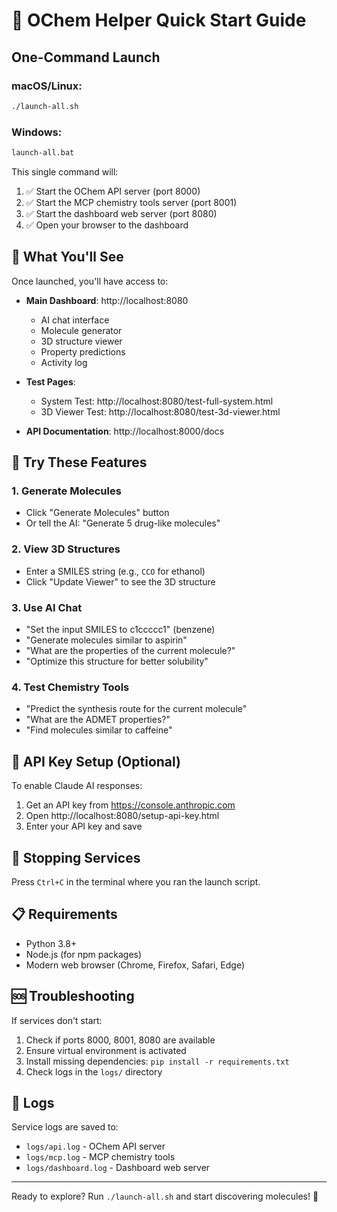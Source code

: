 # 🚀 OChem Helper Quick Start Guide

## One-Command Launch

### macOS/Linux:
```bash
./launch-all.sh
```

### Windows:
```cmd
launch-all.bat
```

This single command will:
1. ✅ Start the OChem API server (port 8000)
2. ✅ Start the MCP chemistry tools server (port 8001)  
3. ✅ Start the dashboard web server (port 8080)
4. ✅ Open your browser to the dashboard

## 🎯 What You'll See

Once launched, you'll have access to:

- **Main Dashboard**: http://localhost:8080
  - AI chat interface
  - Molecule generator
  - 3D structure viewer
  - Property predictions
  - Activity log

- **Test Pages**:
  - System Test: http://localhost:8080/test-full-system.html
  - 3D Viewer Test: http://localhost:8080/test-3d-viewer.html

- **API Documentation**: http://localhost:8000/docs

## 🧪 Try These Features

### 1. Generate Molecules
- Click "Generate Molecules" button
- Or tell the AI: "Generate 5 drug-like molecules"

### 2. View 3D Structures
- Enter a SMILES string (e.g., `CCO` for ethanol)
- Click "Update Viewer" to see the 3D structure

### 3. Use AI Chat
- "Set the input SMILES to c1ccccc1" (benzene)
- "Generate molecules similar to aspirin"
- "What are the properties of the current molecule?"
- "Optimize this structure for better solubility"

### 4. Test Chemistry Tools
- "Predict the synthesis route for the current molecule"
- "What are the ADMET properties?"
- "Find molecules similar to caffeine"

## 🔑 API Key Setup (Optional)

To enable Claude AI responses:
1. Get an API key from https://console.anthropic.com
2. Open http://localhost:8080/setup-api-key.html
3. Enter your API key and save

## 🛑 Stopping Services

Press `Ctrl+C` in the terminal where you ran the launch script.

## 📋 Requirements

- Python 3.8+
- Node.js (for npm packages)
- Modern web browser (Chrome, Firefox, Safari, Edge)

## 🆘 Troubleshooting

If services don't start:
1. Check if ports 8000, 8001, 8080 are available
2. Ensure virtual environment is activated
3. Install missing dependencies: `pip install -r requirements.txt`
4. Check logs in the `logs/` directory

## 📝 Logs

Service logs are saved to:
- `logs/api.log` - OChem API server
- `logs/mcp.log` - MCP chemistry tools  
- `logs/dashboard.log` - Dashboard web server

---
Ready to explore? Run `./launch-all.sh` and start discovering molecules! 🧬